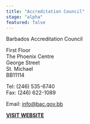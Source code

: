 ```yaml
---
title: "Accreditation Council"
stage: "alpha"
featured: false
---
```


Barbados Accreditation Council

First Floor  
The Phoenix Centre  
George Street  
St. Michael  
BB11114

Tel: (246) 535-6740  
Fax: (246) 622-1089

Email: info@bac.gov.bb

**[VISIT WEBSITE](https://bac.gov.bb/)**